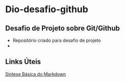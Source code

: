# Dio-desafio-github
## **Desafio de Projeto sobre Git/Github**

* Repositório criado para desafio de projeto
* 

## **Links Úteis**
[Síntese Básica do Markdown](https://docs.pipz.com/central-de-ajuda/learning-center/guia-basico-de-markdown#open)
